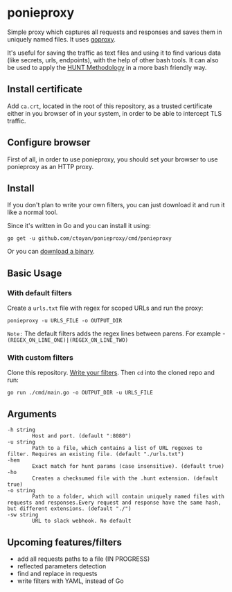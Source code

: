 # ponieproxy
Simple proxy which captures all requests and responses and saves them in uniquely named files.
It uses [goproxy](https://github.com/elazarl/goproxy).

It's useful for saving the traffic as text files and using it to find various data (like secrets, urls, endpoints), with the help of other bash tools.
It can also be used to apply the [HUNT Methodology](https://github.com/bugcrowd/HUNT) in a more bash friendly way.

## Install certificate
Add `ca.crt`, located in the root of this repository, as a trusted certificate either in you browser of in your system, in order to be able to intercept TLS traffic.

## Configure browser
First of all, in order to use ponieproxy, you should set your browser to use ponieproxy as an HTTP proxy.

## Install
If you don't plan to write your own filters, you can just download it and run it like a normal tool.

Since it's written in Go and you can install it using:

```
go get -u github.com/ctoyan/ponieproxy/cmd/ponieproxy
```

Or you can [download a binary](https://github.com/ctoyan/ponieproxy/releases).

## Basic Usage

### With default filters
Create a `urls.txt` file with regex for scoped URLs and run the proxy:

`ponieproxy -u URLS_FILE -o OUTPUT_DIR`

`Note:` The default filters adds the regex lines between parens. For example - `(REGEX_ON_LINE_ONE)|(REGEX_ON_LINE_TWO)`

### With custom filters
Clone this repository. [Write your filters](filters/README.md). Then `cd` into the cloned repo and run:

```
go run ./cmd/main.go -o OUTPUT_DIR -u URLS_FILE
```

## Arguments
```
-h string
    	Host and port. (default ":8080")
-u string
    	Path to a file, which contains a list of URL regexes to filter. Requires an existing file. (default "./urls.txt")
-hem
    	Exact match for hunt params (case insensitive). (default true)
-ho
    	Creates a checksumed file with the .hunt extension. (default true)
-o string
    	Path to a folder, which will contain uniquely named files with requests and responses.Every request and response have the same hash, but different extensions. (default "./")
-sw string
    	URL to slack webhook. No default
```

## Upcoming features/filters

- add all requests paths to a file (IN PROGRESS)
- reflected parameters detection
- find and replace in requests
- write filters with YAML, instead of Go
